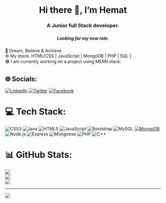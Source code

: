 <div align="center">


  <h1>Hi there 👋, I’m Hemat</h1>
  <h3>A Junior full Stack developer.<h3>
  <h5>Looking for my new role.<h5>
   
</div>


💯 Dream, Believe & Achieve<br>
⚙️ My stack: HTML/CSS | JavaScript | MongoDB | PHP | SQL | <br>
🟢 I am currently working on a project using MERN stack.<br>



## 🌐 Socials:
[![LinkedIn](https://img.shields.io/badge/LinkedIn-%230077B5.svg?logo=linkedin&logoColor=white)](https://www.linkedin.com/in/hematw) [![Twitter](https://img.shields.io/badge/Twitter-%231DA1F2.svg?logo=Twitter&logoColor=white)](https://twitter.com/_hematw) [![Facebook](https://img.shields.io/badge/Facebook-%231877F2.svg?logo=Facebook&logoColor=white)](https://www.facebook.com/hemat.w)

# 💻 Tech Stack:
![CSS3](https://img.shields.io/badge/css3-%231572B6.svg?style=for-the-badge&logo=css3&logoColor=white)  ![Java](https://img.shields.io/badge/Java-%23ED8B00.svg?style=for-the-badge&logo=java&logoColor=white)  ![HTML5](https://img.shields.io/badge/html5-%23E34F26.svg?style=for-the-badge&logo=html5&logoColor=white) ![JavaScript](https://img.shields.io/badge/JavaScript-%23F7DF1E.svg?style=for-the-badge&logo=javascript&logoColor=black) ![Bootstrap](https://img.shields.io/badge/bootstrap-%23563D7C.svg?style=for-the-badge&logo=bootstrap&logoColor=white)  ![MySQL](https://img.shields.io/badge/mysql-%2300f.svg?style=for-the-badge&logo=mysql&logoColor=white) [![MongoDB](https://img.shields.io/badge/MongoDB-%2347A248.svg?style=for-the-badge&logo=mongodb&logoColor=white)](https://www.mongodb.com/)  ![Node.js](https://img.shields.io/badge/Node.js-%23339933.svg?style=for-the-badge&logo=node.js&logoColor=white)  ![Express](https://img.shields.io/badge/Express-%23404d59.svg?style=for-the-badge&logo=express&logoColor=%2361DAFB)  ![Mongoose](https://img.shields.io/badge/Mongoose-%23880000.svg?style=for-the-badge&logo=mongoose&logoColor=white) ![PHP](https://img.shields.io/badge/PHP-%23777BB4.svg?style=for-the-badge&logo=php&logoColor=white)  ![C++](https://img.shields.io/badge/C++-%2300599C.svg?style=for-the-badge&logo=c%2B%2B&logoColor=white)


# 📊 GitHub Stats:
![](https://github-readme-stats.vercel.app/api?username=hematw&theme=vue-dark&hide_border=false&include_all_commits=true&count_private=true)<br/>
![](https://github-readme-streak-stats.herokuapp.com/?user=hematw&theme=vue-dark&hide_border=false)<br/>
![](https://github-readme-stats.vercel.app/api/top-langs/?username=hematw&theme=vue-dark&hide_border=false&include_all_commits=true&count_private=true&layout=compact)

---
[![](https://visitcount.itsvg.in/api?id=hematw&icon=0&color=0)](https://visitcount.itsvg.in)
